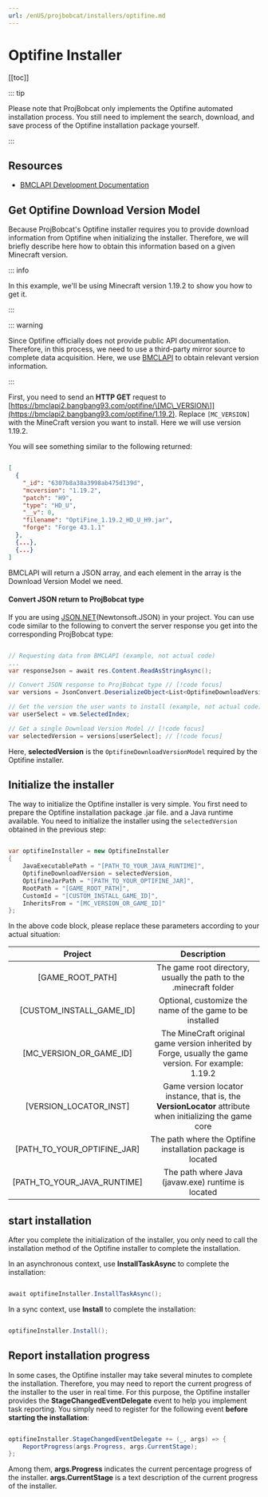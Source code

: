 ```yaml
---
url: /enUS/projbobcat/installers/optifine.md
---
```

# Optifine Installer

\[\[toc]]

::: tip

Please note that ProjBobcat only implements the Optifine automated installation process. You still need to implement the search, download, and save process of the Optifine installation package yourself.

:::

## Resources

* [BMCLAPI Development Documentation](https://bmclapidoc.bangbang93.com/)

## Get Optifine Download Version Model

Because ProjBobcat's Optifine installer requires you to provide download information from Optifine when initializing the installer.
Therefore, we will briefly describe here how to obtain this information based on a given Minecraft version.

::: info

In this example, we'll be using Minecraft version 1.19.2 to show you how to get it.

:::

::: warning

Since Optifine officially does not provide public API documentation. Therefore, in this process, we need to use a third-party mirror source to complete data acquisition.
Here, we use [BMCLAPI](https://bmclapidoc.bangbang93.com/) to obtain relevant version information.

:::

First, you need to send an **HTTP GET** request to [https://bmclapi2.bangbang93.com/optifine/\[MC\_VERSION\]](https://bmclapi2.bangbang93.com/optifine/1.19.2).
Replace `[MC_VERSION]` with the MineCraft version you want to install. Here we will use version 1.19.2.

You will see something similar to the following returned:

```json

[
  {
    "_id": "6307b8a38a3998ab475d139d",
    "mcversion": "1.19.2",
    "patch": "H9",
    "type": "HD_U",
    "__v": 0,
    "filename": "OptiFine_1.19.2_HD_U_H9.jar",
    "forge": "Forge 43.1.1"
  },
  {...},
  {...}
]

```

BMCLAPI will return a JSON array, and each element in the array is the Download Version Model we need.

#### Convert JSON return to ProjBobcat type

If you are using [JSON.NET](https://www.newtonsoft.com/json)(Newtonsoft.JSON) in your project.
You can use code similar to the following to convert the server response you get into the corresponding ProjBobcat type:

```c#

// Requesting data from BMCLAPI (example, not actual code)
...
var responseJson = await res.Content.ReadAsStringAsync();

// Convert JSON response to ProjBobcat type // [!code focus]
var versions = JsonConvert.DeserializeObject<List<OptifineDownloadVersionModel>>(responseJson); // [!code focus]

// Get the version the user wants to install (example, not actual code)
var userSelect = vm.SelectedIndex;

// Get a single Download Version Model // [!code focus]
var selectedVersion = versions[userSelect]; // [!code focus]

```

Here, **selectedVersion** is the `OptifineDownloadVersionModel` required by the Optifine installer.

## Initialize the installer

The way to initialize the Optifine installer is very simple.
You first need to prepare the Optifine installation package .jar file. and a Java runtime available.
You need to initialize the installer using the `selectedVersion` obtained in the previous step:

```c#

var optifineInstaller = new OptifineInstaller
{
    JavaExecutablePath = "[PATH_TO_YOUR_JAVA_RUNTIME]",
    OptifineDownloadVersion = selectedVersion,
    OptifineJarPath = "[PATH_TO_YOUR_OPTIFINE_JAR]",
    RootPath = "[GAME_ROOT_PATH]",
    CustomId = "[CUSTOM_INSTALL_GAME_ID]",
    InheritsFrom = "[MC_VERSION_OR_GAME_ID]"
};

```

In the above code block, please replace these parameters according to your actual situation:

| Project | Description |
|:----------------------------------------:|:------------------------------------------------:|
| \[GAME\_ROOT\_PATH] | The game root directory, usually the path to the .minecraft folder |
| \[CUSTOM\_INSTALL\_GAME\_ID] | Optional, customize the name of the game to be installed |
| \[MC\_VERSION\_OR\_GAME\_ID] | The MineCraft original game version inherited by Forge, usually the game version. For example: 1.19.2 |
| \[VERSION\_LOCATOR\_INST] | Game version locator instance, that is, the **VersionLocator** attribute when initializing the game core |
| \[PATH\_TO\_YOUR\_OPTIFINE\_JAR] | The path where the Optifine installation package is located |
| \[PATH\_TO\_YOUR\_JAVA\_RUNTIME] | The path where Java (javaw.exe) runtime is located |

## start installation

After you complete the initialization of the installer, you only need to call the installation method of the Optifine installer to complete the installation.

In an asynchronous context, use **InstallTaskAsync** to complete the installation:

```c#

await optifineInstaller.InstallTaskAsync();

```

In a sync context, use **Install** to complete the installation:

```c#

optifineInstaller.Install();

```

## Report installation progress

In some cases, the Optifine installer may take several minutes to complete the installation.
Therefore, you may need to report the current progress of the installer to the user in real time.
For this purpose, the Optifine installer provides the **StageChangedEventDelegate** event to help you implement task reporting.
You simply need to register for the following event **before starting the installation**:

```c#

optifineInstaller.StageChangedEventDelegate += (_, args) => {
    ReportProgress(args.Progress, args.CurrentStage);
};

```

Among them, **args.Progress** indicates the current percentage progress of the installer. **args.CurrentStage** is a text description of the current progress of the installer.

